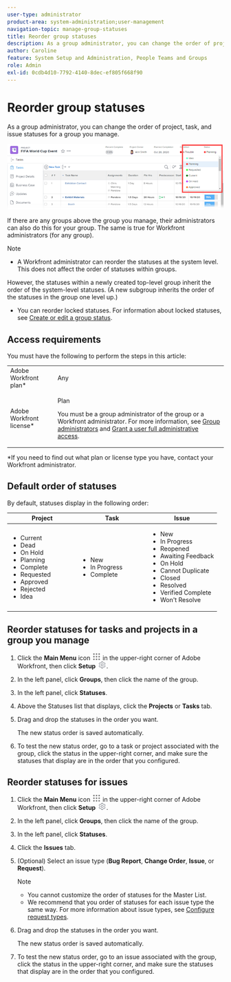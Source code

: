 ```yaml
---
user-type: administrator
product-area: system-administration;user-management
navigation-topic: manage-group-statuses
title: Reorder group statuses
description: As a group administrator, you can change the order of project, task, and issue statuses for a group you manage.
author: Caroline
feature: System Setup and Administration, People Teams and Groups
role: Admin
exl-id: 0cdb4d10-7792-4140-8dec-ef805f668f90
---
```

# Reorder group statuses

As a group administrator, you can change the order of project, task, and issue statuses for a group you manage.

<!--
The system version of this snippet mentions a single group because a sysadmin call also reorder statuses there. Group admin version of this article is still needed.
-->

![](assets/statuses.png)

If there are any groups above the group you manage, their administrators can also do this for your group. The same is true for Workfront administrators (for any group).

>[!NOTE]
>
>* A Workfront administrator can reorder the statuses at the system level. This does not affect the order of statuses within groups. 
>
>  However, the statuses within a newly created top-level group inherit the order of the system-level statuses. (A new subgroup inherits the order of the statuses in the group one level up.)
>
>* You can reorder locked statuses. For information about locked statuses, see [Create or edit a group status](../../../administration-and-setup/manage-groups/manage-group-statuses/create-or-edit-a-group-status.md).
>

## Access requirements

You must have the following to perform the steps in this article:

<table style="table-layout:auto"> 
 <col> 
 <col> 
 <tbody> 
  <tr> 
   <td role="rowheader">Adobe Workfront plan* </td> 
   <td>Any</td> 
  </tr> 
  <tr data-mc-conditions="SnippetConditions-wf-groups.groups"> 
   <td role="rowheader">Adobe Workfront license*</td> 
   <td> <p>Plan </p> <p>You must be a group administrator of the group or a Workfront administrator. For more information, see <a href="../../../administration-and-setup/manage-groups/group-roles/group-administrators.md" class="MCXref xref">Group administrators</a> and <a href="../../../administration-and-setup/add-users/configure-and-grant-access/grant-a-user-full-administrative-access.md" class="MCXref xref">Grant a user full administrative access</a>.</p> </td> 
  </tr> 
 </tbody> 
</table>

&#42;If you need to find out what plan or license type you have, contact your Workfront administrator.

## Default order of statuses

By default, statuses display in the following order:

<table style="table-layout:auto"> 
 <col> 
 <col> 
 <col> 
 <thead> 
  <tr> 
   <th width="33.33%">Project</th> 
   <th width="33.33%">Task</th> 
   <th width="33.33%">Issue</th> 
  </tr> 
 </thead> 
 <tbody> 
  <tr> 
   <td> 
    <ul> 
     <li>Current</li> 
     <li>Dead</li> 
     <li> On Hold </li> 
     <li> Planning </li> 
     <li> Complete </li> 
     <li> Requested </li> 
     <li> Approved </li> 
     <li> Rejected </li> 
     <li> Idea </li> 
    </ul> </td> 
   <td> 
    <ul> 
     <li>New</li> 
     <li>In Progress</li> 
     <li>Complete</li> 
    </ul> </td> 
   <td> 
    <ul> 
     <li>New</li> 
     <li>In Progress</li> 
     <li>Reopened</li> 
     <li>Awaiting Feedback</li> 
     <li>On Hold</li> 
     <li>Cannot Duplicate</li> 
     <li>Closed</li> 
     <li>Resolved</li> 
     <li>Verified Complete</li> 
     <li>Won't Resolve</li> 
    </ul> </td> 
  </tr> 
 </tbody> 
</table>

## Reorder statuses for tasks and projects in a group you manage

1. Click the **Main Menu** icon ![](assets/main-menu-icon.png) in the upper-right corner of Adobe Workfront, then click **Setup** ![](assets/gear-icon-settings.png).

1. In the left panel, click **Groups**, then click the name of the group.
1. In the left panel, click **Statuses**.
1. Above the Statuses list that displays, click the **Projects** or **Tasks** tab.

1. Drag and drop the statuses in the order you want.

   The new status order is saved automatically.

1. To test the new status order, go to a task or project associated with the group, click the status in the upper-right corner, and make sure the statuses that display are in the order that you configured.

## Reorder statuses for issues

1. Click the **Main Menu** icon ![](assets/main-menu-icon.png) in the upper-right corner of Adobe Workfront, then click **Setup** ![](assets/gear-icon-settings.png).

1. In the left panel, click **Groups**, then click the name of the group.
1. In the left panel, click **Statuses**.
1. Click the **Issues** tab.
1. (Optional) Select an issue type (**Bug Report**, **Change Order**, **Issue**, or **Request**).

   >[!NOTE]
   >
   >* You cannot customize the order of statuses for the Master List.
   >* We recommend that you order of statuses for each issue type the same way. For more information about issue types, see [Configure request types](../../../administration-and-setup/set-up-workfront/configure-system-defaults/configure-request-types.md).

1. Drag and drop the statuses in the order you want.

   The new status order is saved automatically.

1. To test the new status order, go to an issue associated with the group, click the status in the upper-right corner, and make sure the statuses that display are in the order that you configured.
